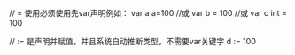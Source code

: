 // = 使用必须使用先var声明例如：
var a
a=100
//或
var b = 100
//或
var c int = 100

// := 是声明并赋值，并且系统自动推断类型，不需要var关键字
d := 100